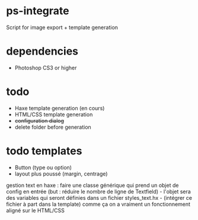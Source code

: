 # ps-integrate

Script for image export + template generation


# dependencies

- Photoshop CS3 or higher


# todo

- Haxe template generation (en cours)
- HTML/CSS template generation
- ~~configuration dialog~~
- delete folder before generation


# todo templates

- Button (type ou option)
- layout plus poussé (margin, centrage)


gestion text en haxe : faire une classe générique qui prend un objet de config en entrée (but : réduire le nombre de ligne de Textfield)
	- l'objet sera des variables qui seront définies dans un fichier styles_text.hx
	- (intégrer ce fichier à part dans la template)
	comme ça on a vraiment un fonctionnement aligné sur le HTML/CSS
	
